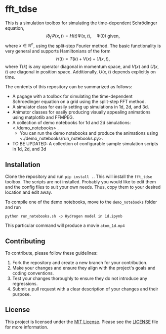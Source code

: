 # fft_tdse

This is a simulation toolbox for simulating the time-dependent Schrödinger equation,
$$ i \partial_t \Psi(x,t) = H(t) \Psi(x,t), \quad \Psi(0) \text{ given}, $$
where $x \in \mathbb{R}^n$, using the split-step Fourier method. The basic functionality is very general and supports Hamiltonians of the form
$$ H(t) = T(k) + V(x) + U(x,t), $$
where $T(k)$ is any operator diagonal in momentum space, and $V(x)$ and $U(x,t)$ are diagonal in position space.
Additionally, $U(x,t)$ depends explicitly on time.


The contents of this repository can be summarized as follows:
  * A pagage with a toolbox for simulating the time-dependent Schroedinger equation
    on a grid using the split-step FFT method.
  * A simulator class for easily setting up simulations in 1d, 2d, and 3d.
  * Animator classes for easily producing visually appealing animations using matplotlib and FFMPEG.
  * A collection of demo notebooks for 1d and 2d simulations:  <./demo_notebooks> .
    * You can run the demo notebooks and produce the animations using <./demo_notebooks/run_notebooks.py>.
  * TO BE UPDATED: A collection of configurable sample simulation scripts in 1d, 2d, and 3d

## Installation


Clone the repository and run `pip install .`. This will install the `fft_tdse` toolbox.
The scripts are not installed. Probably you would like to edit them and the config files
to suit your own needs. Thus, copy them to your desired location and edit away.

To compile one of the demo notebooks, move to the `demo_notebooks` folder and run
```
python run_notebooks.sh -p Hydrogen model in 1d.ipynb
```
This particular command will produce a movie `atom_1d.mp4`

## Contributing

To contribute, please follow these guidelines:

1. Fork the repository and create a new branch for your contribution.
2. Make your changes and ensure they align with the project's goals and coding conventions.
3. Test your changes thoroughly to ensure they do not introduce any regressions.
4. Submit a pull request with a clear description of your changes and their purpose.

## License

This project is licensed under the [MIT License](https://opensource.org/licenses/MIT). Please see the [LICENSE](LICENSE) file for more information.

